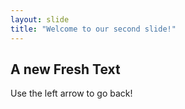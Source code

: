 ```yaml
---
layout: slide
title: "Welcome to our second slide!"
---
```

## A new Fresh Text
Use the left arrow to go back!
